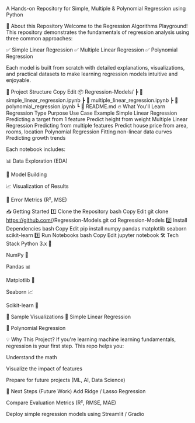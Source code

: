 A Hands-on Repository for Simple, Multiple & Polynomial Regression using Python



🚀 About this Repository
Welcome to the Regression Algorithms Playground!
This repository demonstrates the fundamentals of regression analysis using three common approaches:

✅ Simple Linear Regression
✅ Multiple Linear Regression
✅ Polynomial Regression

Each model is built from scratch with detailed explanations, visualizations, and practical datasets to make learning regression models intuitive and enjoyable.

📂 Project Structure
Copy
Edit
📦 Regression-Models/
 ┣ 📄 simple_linear_regression.ipynb
 ┣ 📄 multiple_linear_regression.ipynb
 ┣ 📄 polynomial_regression.ipynb
 ┗ 📄 README.md
🔥 What You'll Learn
Regression Type	Purpose	Use Case Example
Simple Linear Regression	Predicting a target from 1 feature	Predict height from weight
Multiple Linear Regression	Predicting from multiple features	Predict house price from area, rooms, location
Polynomial Regression	Fitting non-linear data curves	Predicting growth trends

Each notebook includes:

📊 Data Exploration (EDA)

📐 Model Building

📈 Visualization of Results

📏 Error Metrics (R², MSE)

📥 Getting Started
1️⃣ Clone the Repository
bash
Copy
Edit
git clone https://github.com/<your-username>/Regression-Models.git
cd Regression-Models
2️⃣ Install Dependencies
bash
Copy
Edit
pip install numpy pandas matplotlib seaborn scikit-learn
3️⃣ Run Notebooks
bash
Copy
Edit
jupyter notebook
🛠 Tech Stack
Python 3.x 🐍

NumPy 📐

Pandas 📊

Matplotlib 🎨

Seaborn 📈

Scikit-learn 🤖

📸 Sample Visualizations
🔹 Simple Linear Regression


🔹 Polynomial Regression


💡 Why This Project?
If you're learning machine learning fundamentals, regression is your first step.
This repo helps you:

Understand the math

Visualize the impact of features

Prepare for future projects (ML, AI, Data Science)

🚀 Next Steps (Future Work)
Add Ridge / Lasso Regression

Compare Evaluation Metrics (R², RMSE, MAE)

Deploy simple regression models using Streamlit / Gradio


